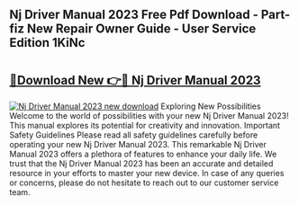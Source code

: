 ## Nj Driver Manual 2023 Free Pdf Download - Part-fiz New Repair Owner Guide - User Service Edition 1KiNc

# <h2><a href="http://bc28121.oget.top/?id=Nj+Driver+Manual+2023">🔗Download New 👉🔴 Nj Driver Manual 2023</a></h2>

[![Nj Driver Manual 2023 new download](https://i.imgur.com/5g1atiW.png)](http://bc28121.oget.top/?id=Nj+Driver+Manual+2023)
Exploring New Possibilities Welcome to the world of possibilities with your new Nj Driver Manual 2023! This manual explores its potential for creativity and innovation. Important Safety Guidelines Please read all safety guidelines carefully before operating your new Nj Driver Manual 2023. This remarkable Nj Driver Manual 2023 offers a plethora of features to enhance your daily life. We trust that the Nj Driver Manual 2023 has been an accurate and detailed resource in your efforts to master your new device. In case of any queries or concerns, please do not hesitate to reach out to our customer service team.
